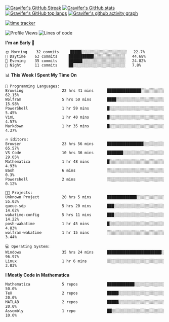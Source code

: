 <!--
**Gravifer/Gravifer** is a ✨ _special_ ✨ repository because its `README.md` (this file) appears on your GitHub profile.

Here are some ideas to get you started:

- 🔭 I’m currently working on ...
- 🌱 I’m currently learning ...
- 👯 I’m looking to collaborate on ...
- 🤔 I’m looking for help with ...
- 💬 Ask me about ...
- 📫 How to reach me: ...
- 😄 Pronouns: ...
- ⚡ Fun fact: ...
-->

<!-- ![Metrics](https://github.com/my-github-user/my-github-user/blob/main/github-metrics.svg) -->
[![Gravifer's GitHub Streak](https://github-readme-streak-stats.herokuapp.com/?user=Gravifer&theme=default&background=ffffff0a&border=00000000&stroke=80808080&currStreakNum=808080&sideNums=808080&sideLabels=808080&dates=808080)](https://github.com/DenverCoder1/github-readme-streak-stats)<!-- [![Contribution Stats](https://github-contribution-stats.vercel.app/api/?username=Gravifer)](https://github.com/LordDashMe/github-contribution-stats/) -->
[![Gravifer's GitHub stats](https://github-readme-stats.vercel.app/api?username=Gravifer&theme=default&bg_color=ffffff0a&text_color=808080&hide_border=true&show_icons=true&count_private=true)](https://github.com/anuraghazra/github-readme-stats)
[![Gravifer's GitHub top langs](https://github-readme-stats.vercel.app/api/top-langs/?username=Gravifer&theme=default&bg_color=ffffff0a&text_color=808080&hide_border=true&show_icons=true&count_private=true&layout=compact)](https://github.com/anuraghazra/github-readme-stats)<!-- [![Visitors](https://visitor-badge.glitch.me/badge?page_id=Gravifer.Gravifer)](https://github.com/Gravifer/) -->
[![Gravifer's github activity graph](https://activity-graph.herokuapp.com/graph?username=Gravifer&bg_color=ffffff0a&color=3080ed&line=5094f0&point=4d72f2&hide_border=true)](https://github.com/ashutosh00710/github-readme-activity-graph)

[![time tracker](https://wakatime.com/badge/github/Gravifer/Gravifer.svg)](https://wakatime.com/badge/github/Gravifer/Gravifer)
<!--START_SECTION:waka-->
![Profile Views](http://img.shields.io/badge/Profile%20Views-10-blue)
![Lines of code](https://img.shields.io/badge/From%20Hello%20World%20I%27ve%20Written-111822%20lines%20of%20code-blue)

**I'm an Early 🐤** 

```text
🌞 Morning    32 commits     █████░░░░░░░░░░░░░░░░░░░░   22.7% 
🌆 Daytime    63 commits     ███████████░░░░░░░░░░░░░░   44.68% 
🌃 Evening    35 commits     ██████░░░░░░░░░░░░░░░░░░░   24.82% 
🌙 Night      11 commits     ██░░░░░░░░░░░░░░░░░░░░░░░   7.8%

```


📊 **This Week I Spent My Time On** 

```text
💬 Programming Languages: 
Browsing                 22 hrs 41 mins      ███████████████░░░░░░░░░░   62.15% 
Wolfram                  5 hrs 50 mins       ████░░░░░░░░░░░░░░░░░░░░░   15.98% 
PowerShell               1 hr 59 mins        █░░░░░░░░░░░░░░░░░░░░░░░░   5.45% 
VimL                     1 hr 40 mins        █░░░░░░░░░░░░░░░░░░░░░░░░   4.57% 
Markdown                 1 hr 35 mins        █░░░░░░░░░░░░░░░░░░░░░░░░   4.37%

🔥 Editors: 
Browser                  23 hrs 56 mins      ████████████████░░░░░░░░░   65.57% 
VS Code                  10 hrs 36 mins      ███████░░░░░░░░░░░░░░░░░░   29.05% 
Mathematica              1 hr 48 mins        █░░░░░░░░░░░░░░░░░░░░░░░░   4.93% 
Bash                     6 mins              ░░░░░░░░░░░░░░░░░░░░░░░░░   0.3% 
Powershell               2 mins              ░░░░░░░░░░░░░░░░░░░░░░░░░   0.12%

🐱‍💻 Projects: 
Unknown Project          20 hrs 5 mins       █████████████░░░░░░░░░░░░   55.03% 
queue-sdp                5 hrs 20 mins       ███░░░░░░░░░░░░░░░░░░░░░░   14.62% 
wakatime-config          5 hrs 11 mins       ███░░░░░░░░░░░░░░░░░░░░░░   14.22% 
posh-wakatime            1 hr 45 mins        █░░░░░░░░░░░░░░░░░░░░░░░░   4.83% 
wolfram-wakatime         1 hr 15 mins        ░░░░░░░░░░░░░░░░░░░░░░░░░   3.44%

💻 Operating System: 
Windows                  35 hrs 24 mins      ████████████████████████░   96.97% 
Linux                    1 hr 6 mins         ░░░░░░░░░░░░░░░░░░░░░░░░░   3.03%

```

**I Mostly Code in Mathematica** 

```text
Mathematica              5 repos             ████████████░░░░░░░░░░░░░   50.0% 
TeX                      2 repos             █████░░░░░░░░░░░░░░░░░░░░   20.0% 
MATLAB                   2 repos             █████░░░░░░░░░░░░░░░░░░░░   20.0% 
Assembly                 1 repo              ██░░░░░░░░░░░░░░░░░░░░░░░   10.0%

```



<!--END_SECTION:waka-->
